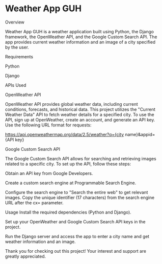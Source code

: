 # Weather App GUH

Overview

Weather App GUH is a weather application built using Python, the Django framework, the OpenWeather API, and the Google Custom Search API. The app provides current weather information and an image of a city specified by the user.

Requirements

Python

Django

APIs Used

OpenWeather API

OpenWeather API provides global weather data, including current conditions, forecasts, and historical data. This project utilizes the "Current Weather Data" API to fetch weather details for a specified city. To use the API, sign up at OpenWeather, create an account, and generate an API key. Use the following URL format for requests:

https://api.openweathermap.org/data/2.5/weather?q={city name}&appid={API key}

Google Custom Search API

The Google Custom Search API allows for searching and retrieving images related to a specific city. To set up the API, follow these steps:

Obtain an API key from Google Developers.

Create a custom search engine at Programmable Search Engine.

Configure the search engine to "Search the entire web" to get relevant images. Copy the unique identifier (17 characters) from the search engine URL after the cx= parameter.

Usage
Install the required dependencies (Python and Django).

Set up your OpenWeather and Google Custom Search API keys in the project.

Run the Django server and access the app to enter a city name and get weather information and an image.

Thank you for checking out this project! Your interest and support are greatly appreciated.
